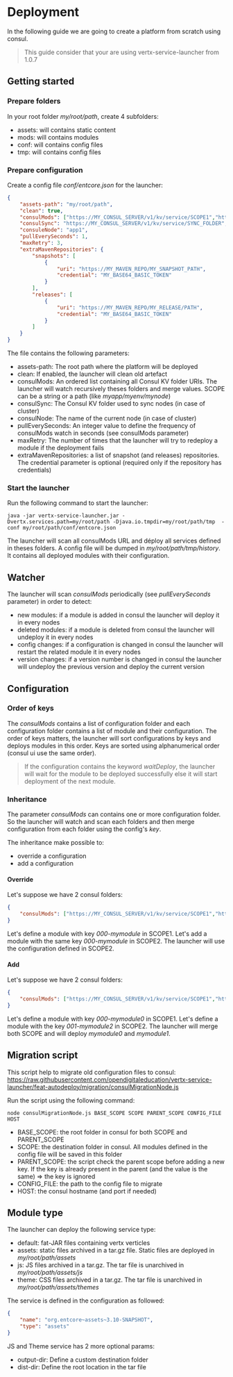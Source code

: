 # Deployment

In the following guide we are going to create a platform from scratch using consul.
> This guide consider that your are using vertx-service-launcher from 1.0.7

## Getting started

### Prepare folders

In your root folder *my/root/path*, create 4 subfolders:
- assets: will contains static content
- mods: will contains modules
- conf: will contains config files
- tmp: will contains config files

### Prepare configuration

Create a config file *conf/entcore.json* for the launcher:

```json
{
    "assets-path": "my/root/path",
    "clean": true,
    "consulMods": ["https://MY_CONSUL_SERVER/v1/kv/service/SCOPE1","http://MY_CONSUL_SERVER/v1/kv/service/SCOPE2"],
    "consulSync": "https://MY_CONSUL_SERVER/v1/kv/service/SYNC_FOLDER",
    "consuleNode": "app1",
    "pullEverySeconds": 1,
    "maxRetry": 3,
    "extraMavenRepositories": {
        "snapshots": [
            {
                "uri": "https://MY_MAVEN_REPO/MY_SNAPSHOT_PATH",
                "credential": "MY_BASE64_BASIC_TOKEN"
            }
        ],
        "releases": [
            {
                "uri": "https://MY_MAVEN_REPO/MY_RELEASE/PATH",
                "credential": "MY_BASE64_BASIC_TOKEN"
            }
        ]
    }
}
```

The file contains the following parameters:
- assets-path: The root path where the platform will be deployed
- clean: If enabled, the launcher will clean old artefact
- consulMods: An ordered list containing all Consul KV folder URIs. The launcher will watch recursively theses folders and merge values. SCOPE can be a string or a path (like *myapp/myenv/mynode*)
- consulSync: The Consul KV folder used to sync nodes (in case of cluster)
- consulNode: The name of the current node (in case of cluster)
- pullEverySeconds: An integer value to define the frequency of consulMods watch in seconds (see consulMods parameter)
- maxRetry: The number of times that the launcher will try to redeploy a module if the deployment fails
- extraMavenRepositories: a list of snapshot (and releases) repositories. The credential parameter is optional (required only if the repository has credentials)

### Start the launcher

Run the following command to start the launcher:

```shell
java -jar vertx-service-launcher.jar -Dvertx.services.path=my/root/path -Djava.io.tmpdir=my/root/path/tmp  -conf my/root/path/conf/entcore.json
```

The launcher will scan all consulMods URL and déploy all services defined in theses folders.
A config file will be dumped in *my/root/path/tmp/history*. It contains all deployed modules with their configuration.

## Watcher

The launcher will scan *consulMods* periodically (see *pullEverySeconds* parameter) in order to detect:
- new modules: if a module is added in consul the launcher will deploy it in every nodes
- deleted modules: if a module is deleted from consul the launcher will undeploy it in every nodes
- config changes: if a configuration is changed in consul the launcher will restart the related module it in every nodes
- version changes: if a version number is changed in consul the launcher will undeploy the previous version and deploy the current version

## Configuration

### Order of keys

The *consulMods* contains a list of configuration folder and each configuration folder contains a list of module and their configuration.
The order of keys matters, the launcher will sort configurations by keys and deploys modules in this order.
Keys are sorted using alphanumerical order (consul ui use the same order).

> If the configuration contains the keyword *waitDeploy*, the launcher will wait for the module to be deployed successfully else it will start deployment of the next module.

### Inheritance

The parameter *consulMods* can contains one or more configuration folder.
So the launcher will watch and scan each folders and then merge configuration from each folder using the config's *key*.

The inheritance make possible to:
- override a configuration
- add a configuration

#### Override

Let's suppose we have 2 consul folders:

```json
{
    "consulMods": ["https://MY_CONSUL_SERVER/v1/kv/service/SCOPE1","http://MY_CONSUL_SERVER/v1/kv/service/SCOPE2"]
}
```

Let's define a module with key *000-mymodule* in SCOPE1.
Let's add a module with the same key *000-mymodule* in SCOPE2.
The launcher will use the configuration defined in SCOPE2.


#### Add

Let's suppose we have 2 consul folders:

```json
{
    "consulMods": ["https://MY_CONSUL_SERVER/v1/kv/service/SCOPE1","http://MY_CONSUL_SERVER/v1/kv/service/SCOPE2"]
}
```

Let's define a module with key *000-mymodule0* in SCOPE1.
Let's define a module with the key *001-mymodule2* in SCOPE2.
The launcher will merge both SCOPE and will deploy *mymodule0* and *mymodule1*.

## Migration script

This script help to migrate old configuration files to consul:
https://raw.githubusercontent.com/opendigitaleducation/vertx-service-launcher/feat-autodeploy/migration/consulMigrationNode.js

Run the script using the following command:

```shell
node consulMigrationNode.js BASE_SCOPE SCOPE PARENT_SCOPE CONFIG_FILE HOST
```

- BASE_SCOPE: the root folder in consul for both SCOPE and PARENT_SCOPE
- SCOPE: the destination folder in consul. All modules defined in the config file will be saved in this folder
- PARENT_SCOPE: the script check the parent scope before adding a new key. If the key is already present in the parent (and the value is the same) => the key is ignored
- CONFIG_FILE: the path to the config file to migrate
- HOST: the consul hostname (and port if needed)

## Module type

The launcher can deploy the following service type:
- default: fat-JAR files containing vertx verticles
- assets: static files archived in a tar.gz file. Static files are deployed in *my/root/path/assets*
- js: JS files archived in a tar.gz. The tar file is unarchived in *my/root/path/assets/js*
- theme: CSS files archived in a tar.gz. The tar file is unarchived in *my/root/path/assets/themes*

The service is defined in the configuration as followed:

```json
{
    "name": "org.entcore~assets~3.10-SNAPSHOT",
    "type": "assets"
}
```

JS and Theme service has 2 more optional params:
- output-dir: Define a custom destination folder
- dist-dir: Define the root location in the tar file







